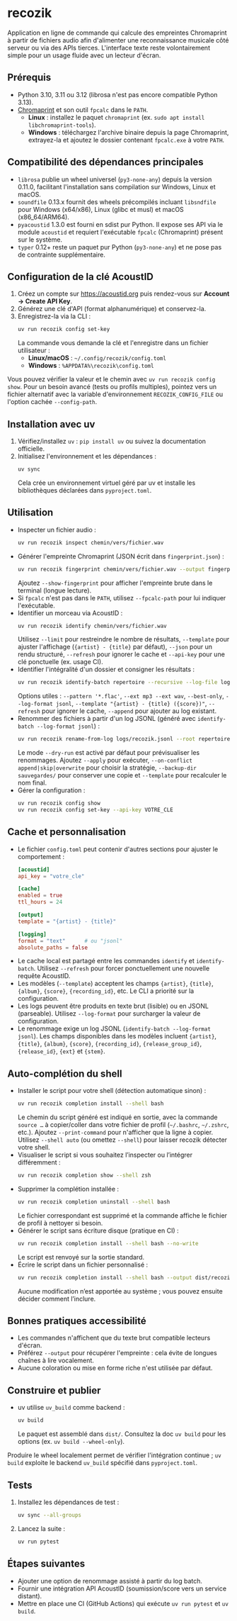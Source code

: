 # recozik

Application en ligne de commande qui calcule des empreintes Chromaprint à partir de fichiers audio afin d'alimenter une reconnaissance musicale côté serveur ou via des APIs tierces. L'interface texte reste volontairement simple pour un usage fluide avec un lecteur d'écran.

## Prérequis
- Python 3.10, 3.11 ou 3.12 (librosa n'est pas encore compatible Python 3.13).
- [Chromaprint](https://acoustid.org/chromaprint) et son outil `fpcalc` dans le `PATH`.
  - **Linux** : installez le paquet `chromaprint` (ex. `sudo apt install libchromaprint-tools`).
  - **Windows** : téléchargez l'archive binaire depuis la page Chromaprint, extrayez-la et ajoutez le dossier contenant `fpcalc.exe` à votre `PATH`.

## Compatibilité des dépendances principales
- `librosa` publie un wheel universel (`py3-none-any`) depuis la version 0.11.0, facilitant l'installation sans compilation sur Windows, Linux et macOS.
- `soundfile` 0.13.x fournit des wheels précompilés incluant `libsndfile` pour Windows (x64/x86), Linux (glibc et musl) et macOS (x86_64/ARM64).
- `pyacoustid` 1.3.0 est fourni en sdist pur Python. Il expose ses API via le module `acoustid` et requiert l'exécutable `fpcalc` (Chromaprint) présent sur le système.
- `typer` 0.12+ reste un paquet pur Python (`py3-none-any`) et ne pose pas de contrainte supplémentaire.

## Configuration de la clé AcoustID
1. Créez un compte sur <https://acoustid.org> puis rendez-vous sur **Account → Create API Key**.
2. Générez une clé d'API (format alphanumérique) et conservez-la.
3. Enregistrez-la via la CLI :
   ```bash
   uv run recozik config set-key
   ```
   La commande vous demande la clé et l'enregistre dans un fichier utilisateur :
   - **Linux/macOS** : `~/.config/recozik/config.toml`
   - **Windows** : `%APPDATA%\recozik\config.toml`

Vous pouvez vérifier la valeur et le chemin avec `uv run recozik config show`. Pour un besoin avancé (tests ou profils multiples), pointez vers un fichier alternatif avec la variable d'environnement `RECOZIK_CONFIG_FILE` ou l'option cachée `--config-path`.

## Installation avec uv
1. Vérifiez/installez `uv` : `pip install uv` ou suivez la documentation officielle.
2. Initialisez l'environnement et les dépendances :
   ```bash
   uv sync
   ```
   Cela crée un environnement virtuel géré par uv et installe les bibliothèques déclarées dans `pyproject.toml`.

## Utilisation
- Inspecter un fichier audio :
  ```bash
  uv run recozik inspect chemin/vers/fichier.wav
  ```
- Générer l'empreinte Chromaprint (JSON écrit dans `fingerprint.json`) :
  ```bash
  uv run recozik fingerprint chemin/vers/fichier.wav --output fingerprint.json
  ```
  Ajoutez `--show-fingerprint` pour afficher l'empreinte brute dans le terminal (longue lecture).
- Si `fpcalc` n'est pas dans le `PATH`, utilisez `--fpcalc-path` pour lui indiquer l'exécutable.
- Identifier un morceau via AcoustID :
  ```bash
  uv run recozik identify chemin/vers/fichier.wav
  ```
  Utilisez `--limit` pour restreindre le nombre de résultats, `--template` pour ajuster l'affichage (`{artist} - {title}` par défaut), `--json` pour un rendu structuré, `--refresh` pour ignorer le cache et `--api-key` pour une clé ponctuelle (ex. usage CI).
- Identifier l'intégralité d'un dossier et consigner les résultats :
  ```bash
  uv run recozik identify-batch repertoire --recursive --log-file logs/recozik.log
  ```
  Options utiles : `--pattern '*.flac'`, `--ext mp3 --ext wav`, `--best-only`, `--log-format jsonl`, `--template "{artist} - {title} ({score})"`, `--refresh` pour ignorer le cache, `--append` pour ajouter au log existant.
- Renommer des fichiers à partir d'un log JSONL (généré avec `identify-batch --log-format jsonl`) :
  ```bash
  uv run recozik rename-from-log logs/recozik.jsonl --root repertoire --dry-run
  ```
  Le mode `--dry-run` est activé par défaut pour prévisualiser les renommages. Ajoutez `--apply` pour exécuter, `--on-conflict append|skip|overwrite` pour choisir la stratégie, `--backup-dir sauvegardes/` pour conserver une copie et `--template` pour recalculer le nom final.
- Gérer la configuration :
  ```bash
  uv run recozik config show
  uv run recozik config set-key --api-key VOTRE_CLE
  ```

## Cache et personnalisation
- Le fichier `config.toml` peut contenir d'autres sections pour ajuster le comportement :
  ```toml
  [acoustid]
  api_key = "votre_cle"

  [cache]
  enabled = true
  ttl_hours = 24

  [output]
  template = "{artist} - {title}"

  [logging]
  format = "text"      # ou "jsonl"
  absolute_paths = false
  ```
- Le cache local est partagé entre les commandes `identify` et `identify-batch`. Utilisez `--refresh` pour forcer ponctuellement une nouvelle requête AcoustID.
- Les modèles (`--template`) acceptent les champs `{artist}`, `{title}`, `{album}`, `{score}`, `{recording_id}`, etc. Le CLI a priorité sur la configuration.
- Les logs peuvent être produits en texte brut (lisible) ou en JSONL (parseable). Utilisez `--log-format` pour surcharger la valeur de configuration.
- Le renommage exige un log JSONL (`identify-batch --log-format jsonl`). Les champs disponibles dans les modèles incluent `{artist}`, `{title}`, `{album}`, `{score}`, `{recording_id}`, `{release_group_id}`, `{release_id}`, `{ext}` et `{stem}`.

## Auto-complétion du shell
- Installer le script pour votre shell (détection automatique sinon) :
  ```bash
  uv run recozik completion install --shell bash
  ```
  Le chemin du script généré est indiqué en sortie, avec la commande `source …` à copier/coller dans votre fichier de profil (`~/.bashrc`, `~/.zshrc`, etc.). Ajoutez `--print-command` pour n'afficher que la ligne à copier. Utilisez `--shell auto` (ou omettez `--shell`) pour laisser recozik détecter votre shell.
- Visualiser le script si vous souhaitez l’inspecter ou l’intégrer différemment :
  ```bash
  uv run recozik completion show --shell zsh
  ```
- Supprimer la complétion installée :
  ```bash
  uv run recozik completion uninstall --shell bash
  ```
  Le fichier correspondant est supprimé et la commande affiche le fichier de profil à nettoyer si besoin.
- Générer le script sans écriture disque (pratique en CI) :
  ```bash
  uv run recozik completion install --shell bash --no-write
  ```
  Le script est renvoyé sur la sortie standard.
- Écrire le script dans un fichier personnalisé :
  ```bash
  uv run recozik completion install --shell bash --output dist/recozik-completion.sh
  ```
  Aucune modification n’est apportée au système ; vous pouvez ensuite décider comment l’inclure.

## Bonnes pratiques accessibilité
- Les commandes n'affichent que du texte brut compatible lecteurs d'écran.
- Préférez `--output` pour récupérer l'empreinte : cela évite de longues chaînes à lire vocalement.
- Aucune coloration ou mise en forme riche n'est utilisée par défaut.

## Construire et publier
- uv utilise `uv_build` comme backend :
  ```bash
  uv build
  ```
  Le paquet est assemblé dans `dist/`. Consultez la doc `uv build` pour les options (ex. `uv build --wheel-only`).

Produire le wheel localement permet de vérifier l'intégration continue ; `uv build` exploite le backend `uv_build` spécifié dans `pyproject.toml`.

## Tests
1. Installez les dépendances de test :
   ```bash
   uv sync --all-groups
   ```
2. Lancez la suite :
   ```bash
   uv run pytest
   ```

## Étapes suivantes
- Ajouter une option de renommage assisté à partir du log batch.
- Fournir une intégration API AcoustID (soumission/score vers un service distant).
- Mettre en place une CI (GitHub Actions) qui exécute `uv run pytest` et `uv build`.
